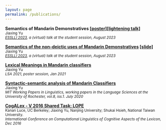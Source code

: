 ```yaml
---
layout: page
permalink: /publications/
---
```

**Semantics of Mandarin Demonstratives <a href="https://drive.google.com/file/d/1gylYnk4zSuFLyo_KVW0qy53YwSNzRIN0/view?usp=sharing">[poster]</a><a href="https://drive.google.com/file/d/1vLB1APRV9jgUsMUYx3raulSnHxn9Rs3F/view?usp=sharing">[lightening talk]</a>**  
<small>Jiaxing Yu</small>  
<small>*<a href="https://2023.esslli.eu/">ESSLLI 2023</a>, a (virtual) talk at the student session, August 2023*</small> 


**<a href="chrome-extension://efaidnbmnnnibpcajpcglclefindmkaj/https://semanticsarchive.net/Archive/mM5YzY3N/YU_Mandarin_Demonstrative_ESSLLI%20-%20Omri%20Doron.pdf">Semantics of the non-deictic uses of Mandarin Demonstratives</a> <a href="https://drive.google.com/file/d/1jKfQzebaJMXUv7m3vL8Qx-fpBOPE93ei/view?usp=sharing">[slide]</a>**  
<small>Jiaxing Yu</small>  
<small>*<a href="https://2023.esslli.eu/">ESSLLI 2023</a>, a (virtual) talk at the student session, August 2023*</small> 


**<a href="https://www.linguisticsociety.org/abstract/lexical-meaning-mandarin-classifiers">Lexical Meanings in Mandarin classifiers</a>**  
<small>Jiaxing Yu</small>  
<small>*LSA 2021, poster session, Jan 2021*</small>  

**<a href="https://scholar.google.com/citations?view_op=view_citation&hl=en&user=FMaESuYAAAAJ&citation_for_view=FMaESuYAAAAJ:u5HHmVD_uO8C">Syntactic-semantic analysis of Mandarin Classifiers </a>**  
<small>Jiaxing Yu</small>  
<small>*MIT Working Papers in Linguistics, working papers in the Language Sciences at the University of Rochester, vol.8, iss.1. July 2020*</small>  


**<a href="https://scholar.google.com/citations?view_op=view_citation&hl=en&user=FMaESuYAAAAJ&citation_for_view=FMaESuYAAAAJ:u-x6o8ySG0sC">CogALex - V 2016 Shared Task: LOPE</a>**  
<small>Kanan Luce, UC Berkeley; Jiaxing Yu, Nanjing University; Shukai Hsieh, National
Taiwan University.</small>  
<small>*International Conference on Computational Linguistics of Cognitive Aspects of the Lexicon, Dec 2016*</small>  